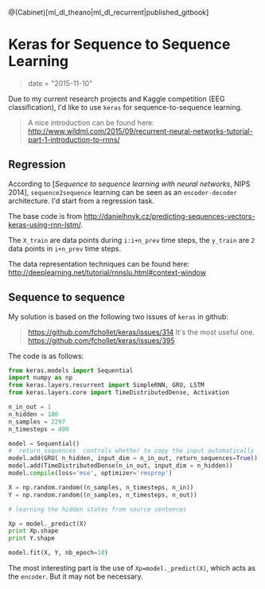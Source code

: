 <!-- toc -->

@(Cabinet)[ml_dl_theano|ml_dl_recurrent|published_gitbook]

# Keras for Sequence to Sequence Learning

> date = "2015-11-10"

Due to my current research projects and Kaggle competition (EEG classification), I'd like to use `keras` for sequence-to-sequence learning. 

> A nice introduction can be found here: http://www.wildml.com/2015/09/recurrent-neural-networks-tutorial-part-1-introduction-to-rnns/


## Regression
According to [*Sequence to sequence learning with neural networks*, NIPS 2014], `sequence2sequence` learning can be seen as an `encoder-decoder` architecture. I'd start from a regression task.

The base code is from http://danielhnyk.cz/predicting-sequences-vectors-keras-using-rnn-lstm/. 

The `X_train` are data points during `i:i+n_prev` time steps, the `y_train` are `2` data points in `i+n_prev` time steps. 

The data representation techniques can be found here: http://deeplearning.net/tutorial/rnnslu.html#context-window

## Sequence to sequence
 My solution is based on the following two issues of `keras` in github:

> https://github.com/fchollet/keras/issues/314   It's the most useful one.
> https://github.com/fchollet/keras/issues/395

The code is as follows:
```python
from keras.models import Sequential
import numpy as np
from keras.layers.recurrent import SimpleRNN, GRU, LSTM
from keras.layers.core import TimeDistributedDense, Activation

n_in_out = 1
n_hidden = 100
n_samples = 2297
n_timesteps = 400

model = Sequential()
# `return_sequences` controls whether to copy the input automatically
model.add(GRU( n_hidden, input_dim = n_in_out, return_sequences=True))
model.add(TimeDistributedDense(n_in_out, input_dim = n_hidden))
model.compile(loss='mse', optimizer='rmsprop')

X = np.random.random((n_samples, n_timesteps, n_in))
Y = np.random.random((n_samples, n_timesteps, n_out))

# learning the hidden states from source sentences

Xp = model._predict(X)
print Xp.shape
print Y.shape

model.fit(X, Y, nb_epoch=10)
```

The most interesting part is the use of `Xp=model._predict(X)`, which acts as the `encoder`. But it may not be necessary. 
